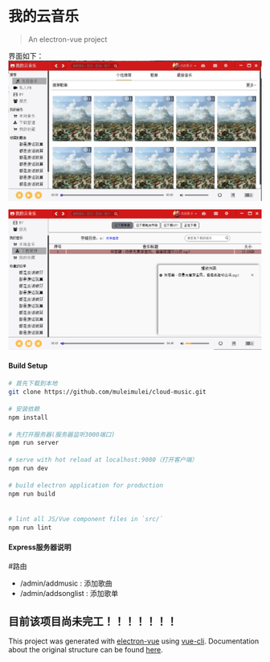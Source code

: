 # 我的云音乐

> An electron-vue project

界面如下：
![界面1](截图1.jpg)

![界面2](截图2.png)

#### Build Setup

``` bash
# 首先下载到本地
git clone https://github.com/muleimulei/cloud-music.git

# 安装依赖
npm install

# 先打开服务器(服务器监听3000端口)
npm run server

# serve with hot reload at localhost:9080（打开客户端）
npm run dev

# build electron application for production
npm run build


# lint all JS/Vue component files in `src/`
npm run lint

```

#### Express服务器说明

#路由
- /admin/addmusic : 添加歌曲
- /admin/addsonglist : 添加歌单


目前该项目尚未完工！！！！！！！
---

This project was generated with [electron-vue](https://github.com/SimulatedGREG/electron-vue) using [vue-cli](https://github.com/vuejs/vue-cli). Documentation about the original structure can be found [here](https://simulatedgreg.gitbooks.io/electron-vue/content/index.html).
